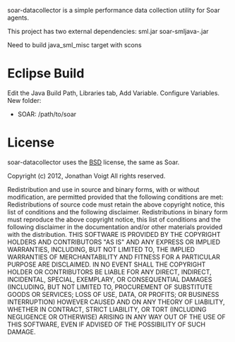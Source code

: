 soar-datacollector is a simple performance data collection utility for Soar agents.

This project has two external dependencies:
	sml.jar
	soar-smljava-<version>.jar

Need to build java_sml_misc target with scons

# Eclipse Build

Edit the Java Build Path, Libraries tab, Add Variable. Configure Variables. New folder:
 * SOAR: /path/to/soar

# License

soar-datacollector uses the [BSD](http://www.opensource.org/licenses/bsd-license.php) license, the same as Soar.

Copyright (c) 2012, Jonathan Voigt
All rights reserved.

Redistribution and use in source and binary forms, with or without modification, are permitted provided that the following conditions are met:
Redistributions of source code must retain the above copyright notice, this list of conditions and the following disclaimer.
Redistributions in binary form must reproduce the above copyright notice, this list of conditions and the following disclaimer in the documentation and/or other materials provided with the distribution.
THIS SOFTWARE IS PROVIDED BY THE COPYRIGHT HOLDERS AND CONTRIBUTORS "AS IS" AND ANY EXPRESS OR IMPLIED WARRANTIES, INCLUDING, BUT NOT LIMITED TO, THE IMPLIED WARRANTIES OF MERCHANTABILITY AND FITNESS FOR A PARTICULAR PURPOSE ARE DISCLAIMED. IN NO EVENT SHALL THE COPYRIGHT HOLDER OR CONTRIBUTORS BE LIABLE FOR ANY DIRECT, INDIRECT, INCIDENTAL, SPECIAL, EXEMPLARY, OR CONSEQUENTIAL DAMAGES (INCLUDING, BUT NOT LIMITED TO, PROCUREMENT OF SUBSTITUTE GOODS OR SERVICES; LOSS OF USE, DATA, OR PROFITS; OR BUSINESS INTERRUPTION) HOWEVER CAUSED AND ON ANY THEORY OF LIABILITY, WHETHER IN CONTRACT, STRICT LIABILITY, OR TORT (INCLUDING NEGLIGENCE OR OTHERWISE) ARISING IN ANY WAY OUT OF THE USE OF THIS SOFTWARE, EVEN IF ADVISED OF THE POSSIBILITY OF SUCH DAMAGE.
